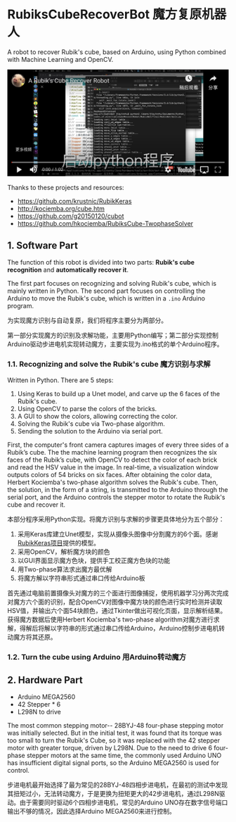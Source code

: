 # RubiksCubeRecoverBot 魔方复原机器人

A robot to recover Rubik's cube, based on Arduino, using Python combined with Machine Learning and OpenCV. 

[![introduction-video](https://github.com/viridityzhu/RubiksCubeRecoverBot/blob/master/intro-pic.png)](https://youtu.be/PL91mQkZzbg)

Thanks to these projects and resources:

* https://github.com/krustnic/RubikKeras
* http://kociemba.org/cube.htm
* https://github.com/g20150120/cubot
* https://github.com/hkociemba/RubiksCube-TwophaseSolver

## 1. Software Part

The function of this robot is divided into two parts: **Rubik's cube recognition** and **automatically recover it**.

The first part focuses on recognizing and solving Rubik's cube, which is mainly written in Python. The second part focuses on controlling the Arduino to move the Rubik's cube, which is written in a `.ino` Arduino program.

为实现魔方识别与自动复原，我们将程序主要分为两部分。

第一部分实现魔方的识别及求解功能，主要用Python编写；第二部分实现控制Arduino驱动步进电机实现转动魔方，主要实现为.ino格式的单个Arduino程序。

### 1.1. Recognizing and solve the Rubik's cube 魔方识别与求解

Written in Python. There are 5 steps:

1. Using Keras to build up a Unet model, and carve up the 6 faces of the Rubik's cube.
2. Using OpenCV to parse the colors of the bricks.
3. A GUI to show the colors, allowing correcting the color.
4. Solving the Rubik's cube via Two-phase algorithm.
5. Sending the solution to the Arduino via serial port.

First, the computer's front camera captures images of every three sides of a Rubik’s cube. The the machine learning program then recognizes the six faces of the Rubik’s cube, with OpenCV to detect the color of each brick and read the HSV value in the image. In real-time, a visualization window outputs colors of 54 bricks on six faces. After obtaining the color data, Herbert Kociemba's two-phase algorithm solves the Rubik's cube. Then, the solution,  in the form of a string, is transmitted to the Arduino through the serial port, and the Arduino controls the stepper motor to rotate the Rubik's cube and recover it.

本部分程序采用Python实现。将魔方识别与求解的步骤更具体地分为五个部分：

1. 采用Keras库建立Unet模型，实现从摄像头图像中分割魔方的6个面。感谢[RubikKeras项目](https://github.com/krustnic/RubikKeras)提供的模型。
2. 采用OpenCV，解析魔方块的颜色
3. 以GUI界面显示魔方色块，提供手工校正魔方色块的功能
4. 用Two-phase算法求出魔方最优解
5. 将魔方解以字符串形式通过串口传给Arduino板

首先通过电脑前置摄像头对魔方的三个面进行图像捕捉，使用机器学习分两次完成对魔方六个面的识别，配合OpenCV对图像中魔方块的颜色进行实时检测并读取HSV值，并输出六个面54块颜色，通过Tkinter做出可视化页面，显示解析结果。获得魔方数据后使用Herbert Kociemba's two-phase algorithm对魔方进行求解，得解后将解以字符串的形式通过串口传给Arduino，Arduino控制步进电机转动魔方将其还原。

### 1.2. Turn the cube using Arduino 用Arduino转动魔方

## 2. Hardware Part

* Arduino MEGA2560
* 42 Stepper * 6
* L298N to drive

The most common stepping motor-- 28BYJ-48 four-phase stepping motor was initially selected. But in the initial test, it was found that its torque was too small to turn the Rubik's Cube, so it was replaced with the 42 stepper motor with greater torque, driven by L298N. Due to the need to drive 6 four-phase stepper motors at the same time, the commonly used Arduino UNO has insufficient digital signal ports, so the Arduino MEGA2560 is used for control.

步进电机最开始选择了最为常见的28BYJ-48四相步进电机，在最初的测试中发现其扭矩过小，无法转动魔方，于是更换为扭矩更大的42步进电机，通过L298N驱动。由于需要同时驱动6个四相步进电机，常见的Arduino UNO存在数字信号端口输出不够的情况，因此选择Arduino MEGA2560来进行控制。
